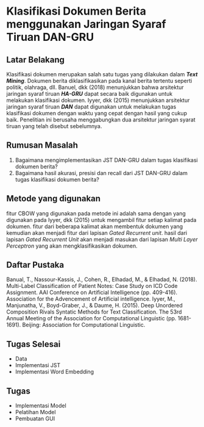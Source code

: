 # Klasifikasi Dokumen Berita menggunakan Jaringan Syaraf Tiruan DAN-GRU
## Latar Belakang
Klasifikasi dokumen merupakan salah satu tugas yang dilakukan dalam **_Text Mining_**.
Dokumen berita diklasifikasikan pada kanal berita tertentu seperti politik, olahraga, dll.
Banuel, dkk (2018) menunjukkan bahwa arsitektur jaringan syaraf tiruan **_HA-GRU_** dapat secara baik digunakan untuk melakukan klasifikasi dokumen.
Iyyer, dkk (2015) menunjukkan arsitektur jaringan syaraf tiruan **_DAN_** dapat digunakan untuk melakukan tugas klasifikasi dokumen dengan waktu yang cepat dengan hasil yang cukup baik. 
Penelitian ini berusaha menggabungkan dua arsitektur jaringan syarat tiruan yang telah disebut sebelumnya.

## Rumusan Masalah
1. Bagaimana mengimplementasikan JST DAN-GRU dalam tugas klasifikasi dokumen berita?
2. Bagaimana hasil akurasi, presisi dan recall dari JST DAN-GRU dalam tugas klasifikasi dokumen berita?

## Metode yang digunakan 
fitur CBOW yang digunakan pada metode ini adalah sama dengan yang digunakan pada Iyyer, dkk (2015) untuk mengambil fitur setiap kalimat pada dokumen.
fitur dari beberapa kalimat akan membentuk dokumen yang kemudian akan menjadi fitur dari lapisan _Gated Recurrent unit_.
hasil dari lapisan _Gated Recurrent Unit_ akan menjadi masukan dari lapisan _Multi Layer Perceptron_ yang akan mengklasifikasikan dokumen.

## Daftar Pustaka
Banual, T., Nassour-Kassis, J., Cohen, R., Elhadad, M., & Elhadad, N. (2018). Multi-Label Classification of Patient Notes: Case Study on ICD Code Assignment. AAI Conference on Artificial Intelligence (pp. 409-416). Association for the Advencement of Artificial intelligence.
Iyyer, M., Manjunatha, V., Boyd-Graber, J., & Daume, H. (2015). Deep Unordered Composition Rivals Syntatic Methods for Text Classification. The 53rd Annual Meeting of the Association for Computational Linguistic (pp. 1681-1691). Beijing: Association for Computational Linguistic.
	
## Tugas Selesai
- Data
- Implementasi JST
- Implementasi Word Embedding

## Tugas
- Implementasi Model
- Pelatihan Model
- Pembuatan GUI